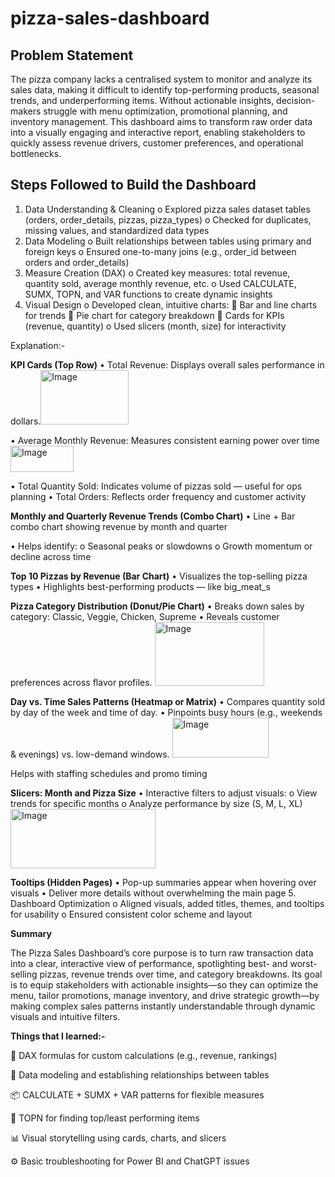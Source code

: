 # pizza-sales-dashboard

## Problem Statement

The pizza company lacks a centralised system to monitor and analyze its sales data, making it difficult to identify top-performing products, seasonal trends, and underperforming items. Without actionable insights, decision-makers struggle with menu optimization, promotional planning, and inventory management. This dashboard aims to transform raw order data into a visually engaging and interactive report, enabling stakeholders to quickly assess revenue drivers, customer preferences, and operational bottlenecks.

## Steps Followed to Build the Dashboard

1.	Data Understanding & Cleaning
o	Explored pizza sales dataset tables (orders, order_details, pizzas, pizza_types)
o	Checked for duplicates, missing values, and standardized data types
2.	Data Modeling
o	Built relationships between tables using primary and foreign keys
o	Ensured one-to-many joins (e.g., order_id between orders and order_details)
3.	Measure Creation (DAX)
o	Created key measures: total revenue, quantity sold, average monthly revenue, etc.
o	Used CALCULATE, SUMX, TOPN, and VAR functions to create dynamic insights
4.	Visual Design
o	Developed clean, intuitive charts:
	Bar and line charts for trends
	Pie chart for category breakdown
	Cards for KPIs (revenue, quantity)
o	Used slicers (month, size) for interactivity

Explanation:-

**KPI Cards (Top Row)**
•	Total Revenue: Displays overall sales performance in dollars.<img width="141" height="87" alt="Image" src="https://github.com/user-attachments/assets/472cb85e-4a88-4080-92e5-f2150503d499" />

•	Average Monthly Revenue: Measures consistent earning power over time
<img width="101" height="42" alt="Image" src="https://github.com/user-attachments/assets/b4e3c877-b83b-4abb-9dce-3e27b0192677" />

•	Total Quantity Sold: Indicates volume of pizzas sold — useful for ops planning
•	Total Orders: Reflects order frequency and customer activity

**Monthly and Quarterly Revenue Trends (Combo Chart)**
•	Line + Bar combo chart showing revenue by month and quarter

•	Helps identify:
o	Seasonal peaks or slowdowns
o	Growth momentum or decline across time

**Top 10 Pizzas by Revenue (Bar Chart)**
•	Visualizes the top-selling pizza types
•	Highlights best-performing products — like big_meat_s

**Pizza Category Distribution (Donut/Pie Chart)**
•	Breaks down sales by category: Classic, Veggie, Chicken, Supreme
•	Reveals customer preferences across flavor profiles. 
<img width="175" height="102" alt="Image" src="https://github.com/user-attachments/assets/464b8e50-1385-4954-a4f8-591a0b7e27e2" />

**Day vs. Time Sales Patterns (Heatmap or Matrix)**
•	Compares quantity sold by day of the week and time of day.
•	Pinpoints busy hours (e.g., weekends & evenings) vs. low-demand windows. <img width="154" height="64" alt="Image" src="https://github.com/user-attachments/assets/13a4a008-d8b8-49e2-9af4-ee7750eac3ac" />

Helps with staffing schedules and promo timing

**Slicers: Month and Pizza Size**
•	Interactive filters to adjust visuals:
o	View trends for specific months
o	Analyze performance by size (S, M, L, XL)
<img width="232" height="95" alt="Image" src="https://github.com/user-attachments/assets/0bf635b3-82ea-4d34-b1fe-157e399e9e79" />

**Tooltips (Hidden Pages)**
•	Pop-up summaries appear when hovering over visuals
•	Deliver more details without overwhelming the main page
5.	Dashboard Optimization
o	Aligned visuals, added titles, themes, and tooltips for usability
o	Ensured consistent color scheme and layout
  
**Summary**

The Pizza Sales Dashboard’s core purpose is to turn raw transaction data into a clear, interactive view of performance, spotlighting best- and worst-selling pizzas, revenue trends over time, and category breakdowns. Its goal is to equip stakeholders with actionable insights—so they can optimize the menu, tailor promotions, manage inventory, and drive strategic growth—by making complex sales patterns instantly understandable through dynamic visuals and intuitive filters.

**Things that I learned:-**

🧠 DAX formulas for custom calculations (e.g., revenue, rankings)

🔗 Data modeling and establishing relationships between tables

📦 CALCULATE + SUMX + VAR patterns for flexible measures

🎯 TOPN for finding top/least performing items

📊 Visual storytelling using cards, charts, and slicers

⚙️ Basic troubleshooting for Power BI and ChatGPT issues
